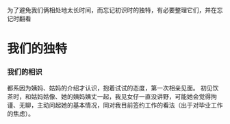 为了避免我们俩相处地太长时间，而忘记初识时的独特，有必要整理它们，并在忘记时翻看
# 我们的独特
### 我们的相识
都系因为姨妈、姑妈的介绍才认识，抱着试试的态度，第一次相亲见面。
初见饮茶时，和姑妈姑像、她的姨妈姨丈一起，我见女仔一直没讲野，可能她会觉得拘谨、无聊，主动问起她的基本情况，同对我目前签约工作的看法（出于对毕业工作的焦虑）。
